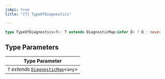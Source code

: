 ```yaml
---
jsApi: true
title: "[T] TypeOfDiagnostics"

---
```

```ts
type TypeOfDiagnostics<T>: T extends DiagnosticMap<infer D> ? D : never;
```

## Type Parameters

| Type Parameter |
| ------ |
| `T` *extends* [`DiagnosticMap`](DiagnosticMap.md)<`any`\> |
